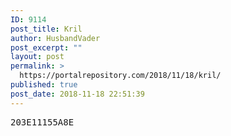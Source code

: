 ```yaml
---
ID: 9114
post_title: Kril
author: HusbandVader
post_excerpt: ""
layout: post
permalink: >
  https://portalrepository.com/2018/11/18/kril/
published: true
post_date: 2018-11-18 22:51:39
---
```

<pre>203E11155A8E</pre>